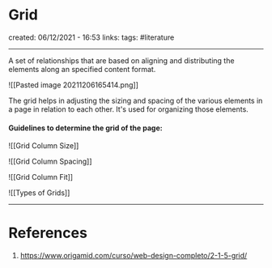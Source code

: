 # Grid
created: 06/12/2021 - 16:53
links:
tags: #literature 

---

A set of relationships that are based on aligning and distributing the elements along an specified content format.

![[Pasted image 20211206165414.png]]

The grid helps in adjusting the sizing and spacing of the various elements in a page in relation to each other. It's used for organizing those elements.

#### Guidelines to determine the grid of the page:

![[Grid Column Size]]

![[Grid Column Spacing]]

![[Grid Column Fit]]

![[Types of Grids]]



---

# References
1.  https://www.origamid.com/curso/web-design-completo/2-1-5-grid/